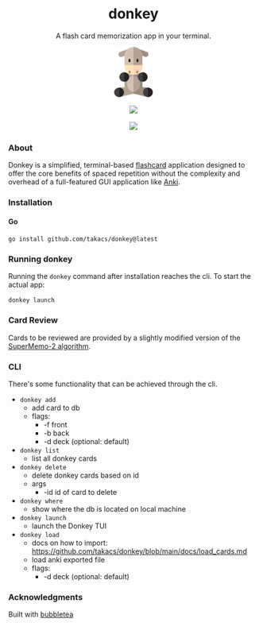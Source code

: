 <h1 align=center> donkey </h1>
<p align="center">A flash card memorization app in your terminal.<p>
<p align="center">
  <img src="assets/donkey.svg" width=20%/>
</p>
<p align="center">
  <img src="https://github.com/takacs/donkey/actions/workflows/ci.yml/badge.svg">
</p>
<p align="center">
  <img src="https://github.com/takacs/donkey/assets/44911031/132c1e06-7d91-46cc-bcfd-b05f5d28815d">
</p>

### About

Donkey is a simplified, terminal-based [flashcard](https://en.m.wikipedia.org/wiki/Flashcard) application designed to offer the core benefits of spaced repetition without the complexity and overhead of a full-featured GUI application like [Anki](https://en.wikipedia.org/wiki/Anki_(software)).

### Installation
#### Go
```
go install github.com/takacs/donkey@latest
```
### Running donkey
Running the `donkey` command after installation reaches the cli. To start the actual app:
```
donkey launch
```

### Card Review
Cards to be reviewed are provided by a slightly modified version of the [SuperMemo-2 algorithm](https://en.wikipedia.org/wiki/SuperMemo).

### CLI
There's some functionality that can be achieved through the cli.

- `donkey add`
	- add card to db
	- flags:
		- -f front
		- -b back
		- -d deck (optional: default)
- `donkey list`
	- list all donkey cards
- `donkey delete`
	- delete donkey cards based on id
	- args
		- -id id of card to delete
- `donkey where`
	- show where the db is located on local machine
- `donkey launch`
	- launch the Donkey TUI
- `donkey load`
	- docs on how to import: https://github.com/takacs/donkey/blob/main/docs/load_cards.md 
	- load anki exported file
	- flags:
		- -d deck (optional: default)

### Acknowledgments
Built with [bubbletea](https://github.com/charmbracelet/bubbletea)

